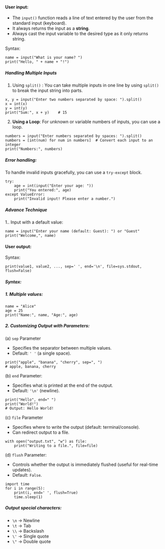
#### User input:
- The `input()` function reads a line of text entered by the user from the standard input (keyboard).
- It always returns the input as a **string**.
- Always cast the input variable to the desired type as it only returns string.

Syntax:
```
name = input("What is your name? ")
print("Hello, " + name + "!")
```

##### Handling Multiple Inputs

1. Using `split()` : You can take multiple inputs in one line by using `split()` to break the input string into parts.
```
x, y = input("Enter two numbers separated by space: ").split()
x = int(x)
y = int(y)
print("Sum:", x + y)    # 15

```

2. **Using a Loop**:
   For unknown or variable numbers of inputs, you can use a loop.
```
numbers = input("Enter numbers separated by spaces: ").split()
numbers = [int(num) for num in numbers]  # Convert each input to an integer
print("Numbers:", numbers)
```


##### Error handling:
To handle invalid inputs gracefully, you can use a `try-except` block.
```
try:
    age = int(input("Enter your age: "))
    print("You entered:", age)
except ValueError:
    print("Invalid input! Please enter a number.")

```

##### Advance Technique
1.. Input with a default value:
```
name = input("Enter your name (default: Guest): ") or "Guest"
print("Welcome,", name)
```


#### User output:
Syntax:
```
print(value1, value2, ..., sep=' ', end='\n', file=sys.stdout, flush=False)
```
##### Syntax:

##### 1. Multiple values:
```
name = "Alice"
age = 25
print("Name:", name, "Age:", age)
```

##### 2. Customizing Output with Parameters:

(a) `sep` Parameter
- Specifies the separator between multiple values.
- Default: `' '` (a single space).
```
print("apple", "banana", "cherry", sep=", ")
# apple, banana, cherry
```

(b) `end` Parameter:
- Specifies what is printed at the end of the output.
- Default: `'\n'` (newline).
```
print("Hello", end=" ")
print("World!")
# Output: Hello World!
```

(c) `file` Parameter
- Specifies where to write the output (default: terminal/console).
- Can redirect output to a file.
```
with open("output.txt", "w") as file:
    print("Writing to a file.", file=file)
```

(d) `flush` Parameter:
- Controls whether the output is immediately flushed (useful for real-time updates).
- Default: `False`.

```
import time
for i in range(5):
    print(i, end=' ', flush=True)
    time.sleep(1)
```

##### Output special characters:
- `\n` → Newline
- `\t` → Tab
- `\\` → Backslash
- `\'` → Single quote
- `\"` → Double quote
 